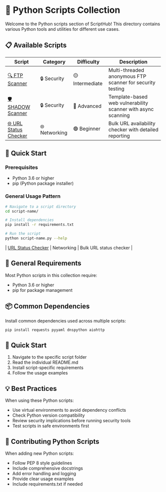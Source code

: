 # 🐍 Python Scripts Collection

Welcome to the Python scripts section of ScriptHub! This directory contains various Python tools and utilities for different use cases.

## 📋 Available Scripts

| Script | Category | Difficulty | Description |
|--------|----------|------------|-------------|
| [🔍 FTP Scanner](ftp-scanner/) | 🔒 Security | 🟡 Intermediate | Multi-threaded anonymous FTP scanner for security testing |
| [🛡️ SHADOW Scanner](vulnerability-scanner/) | 🔒 Security | 🔴 Advanced | Template-based web vulnerability scanner with async scanning |
| [🌐 URL Status Checker](url-status-checker/) | 🌐 Networking | 🟢 Beginner | Bulk URL availability checker with detailed reporting |

## 🚀 Quick Start

### Prerequisites
- Python 3.6 or higher
- pip (Python package installer)

### General Usage Pattern
```bash
# Navigate to a script directory
cd script-name/

# Install dependencies
pip install -r requirements.txt

# Run the script
python script-name.py --help
```
| [URL Status Checker](./url-status-checker/) | Networking | Bulk URL status checker |

## 🔧 General Requirements

Most Python scripts in this collection require:
- Python 3.6 or higher
- pip for package management

## 📦 Common Dependencies

Install common dependencies used across multiple scripts:

```bash
pip install requests pyyaml dnspython aiohttp
```

## 🚀 Quick Start

1. Navigate to the specific script folder
2. Read the individual README.md
3. Install script-specific requirements
4. Follow the usage examples

## 💡 Best Practices

When using these Python scripts:
- Use virtual environments to avoid dependency conflicts
- Check Python version compatibility
- Review security implications before running security tools
- Test scripts in safe environments first

## 🤝 Contributing Python Scripts

When adding new Python scripts:
- Follow PEP 8 style guidelines
- Include comprehensive docstrings
- Add error handling and logging
- Provide clear usage examples
- Include requirements.txt if needed


